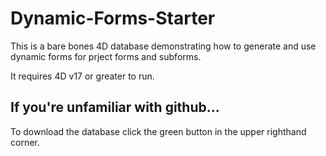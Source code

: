 # Dynamic-Forms-Starter
This is a bare bones 4D database demonstrating how to generate and use dynamic forms for prject forms and subforms. 

It requires 4D v17 or greater to run. 

## If you're unfamiliar with github...
To download the database click the green button in the upper righthand corner. 
